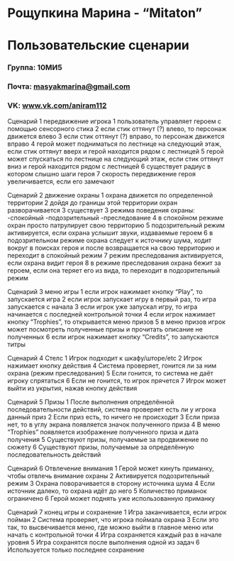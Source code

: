 
# Рощупкина  Марина - “Mitaton” 
# Пользовательские сценарии
### Группа: 10МИ5
### Почта:  masyakmarina@gmail.com
### VK: www.vk.com/aniram112


Сценарий 1 передвижение игрока 
1 пользователь управляет героем с помощью сенсорного стика 
2  если стик оттянут (?) влево, то персонаж движется влево
3 если стик оттянут (?) вправо, то персонаж движется вправо 
4 герой может подниматься по лестнице на следующий этаж, если стик оттянут вверх и герой находится рядом с лестницей 
5 герой может спускаться по лестнице на следующий этаж, если стик оттянут вниз и герой находится рядом с лестницей 
6 существует радиус в котором слышно шаги героя 
7 скорость передвижение героя увеличивается, если его замечают 

Сценарий 2 движение охраны 
1 охрана движется по определенной территории 
2 дойдя до границы этой территории охран разворачивается 
3 существует 3 режима поведения охраны:
 -спокойный 
-подозрительный
-преследование 
4 в спокойном режиме охран просто патрулирует свою территорию 
5 подозрительный режим активируется, если охрана услышит звуки, издаваемые героем
6 в подозрительном режиме охрана следует к источнику шума, ходит вокруг в поисках героя и после возвращается на свою территорию и переходит в спокойный режим 
7 режим преследования активируется, если охрана видит героя 
8 в режиме преследования охрана бежит за героем, если она теряет его из вида, то переходит в подозрительный режим 

Сценарий 3 меню игры
1 если игрок нажимает кнопку “Play”, то запускается игра 
2 если игрок запускает игру в первый раз, то игра запускается с начала 
3 если игрок уже запускал игру, то игра начинается с последней контрольной точки 
4 если игрок нажимает кнопку “Trophies”, то открывается меню призов
5 в меню призов игрок может посмотреть полученные призы и прочитать описание не полученных 
6 если игрок нажимает кнопку “Credits”, то запускаются титры 

Сценарий 4 Стелс 
1 Игрок подходит к шкафу/шторе/etc
2 Игрок нажимает кнопку действия 
4 Система проверяет, гонится ли за ним охрана (режим преследования)
5 Если гонится, то система не даёт игроку спрятаться
6 Если не гонится, то игрок прячется 
7 Игрок может выйти из укрытия, нажав кнопку действия 

Сценарий 5 Призы
1 После выполнения определённой последовательности действий, система проверяет есть ли у игрока данный приз
2 Если приз есть, то ничего не происходит
3 Если приза нет, то в углу экрана появляется значок полученного приза
4 В меню “Trophies” появляется изображение полученного приза и дата получения 
5 Существуют призы, получаемые за продвижение по сюжету 
6 Существуют призы, получаемые за определённую последовательность действий 

Сценарий 6 Отвлечение внимания
1 Герой может кинуть приманку, чтобы отвлечь внимание охраны
2 Активируется подозрительный режим
3 Охрана поворачивается в сторону источника шума 
4 Если источник далеко, то охрана идёт до него 
5 Количество приманок ограничено 
6 Герой может поднять уже использованную приманку 

Сценарий 7 конец игры и сохранение 
1 Игра заканчивается, если игрок пойман 
2 Система проверяет, что игрока поймала охрана 
3 Если это так, то высвечивается меню, где можно выйти в главное меню или начать с контрольной точки 
4 Игра сохраняется каждый раз в начале уровня
5 Игра сохранятся после выполнения одной из задач 
6 Используется только последнее сохранение 
